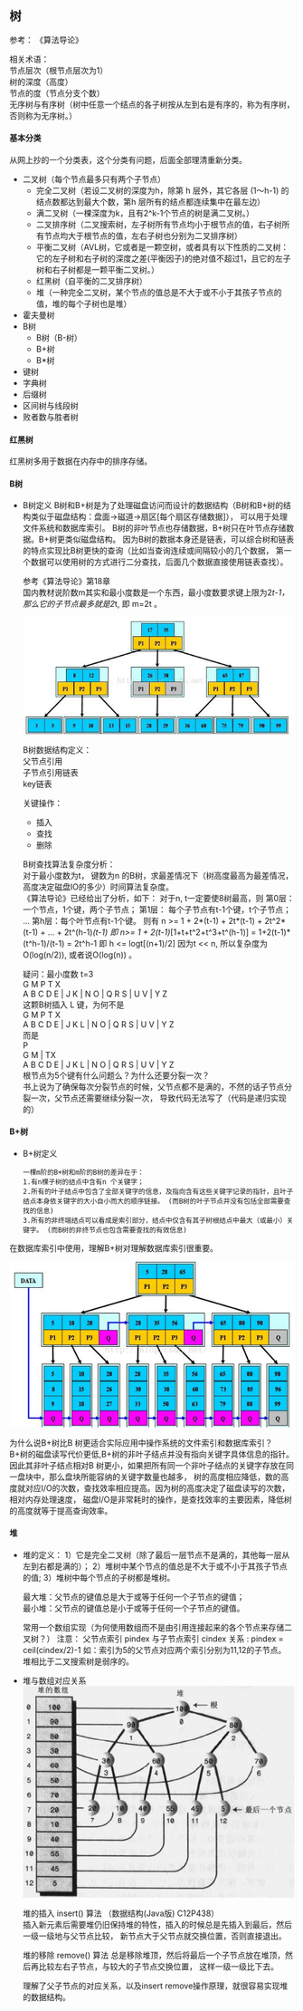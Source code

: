## 树
参考： 《算法导论》

相关术语：  
节点层次（根节点层次为1）  
树的深度（高度）  
节点的度（节点分支个数）  
无序树与有序树（树中任意一个结点的各子树按从左到右是有序的，称为有序树，否则称为无序树。）  

#### 基本分类
从网上抄的一个分类表，这个分类有问题，后面全部理清重新分类。

- 二叉树（每个节点最多只有两个子节点） 
    * 完全二叉树（若设二叉树的深度为h，除第 h 层外，其它各层 (1～h-1) 的结点数都达到最大个数，第h 层所有的结点都连续集中在最左边）
    * 满二叉树（一棵深度为k，且有2^k-1个节点的树是满二叉树。）
    * 二叉排序树（二叉搜索树，左子树所有节点均小于根节点的值，右子树所有节点均大于根节点的值，左右子树也分别为二叉排序树）
    * 平衡二叉树（AVL树，它或者是一颗空树，或者具有以下性质的二叉树：它的左子树和右子树的深度之差(平衡因子)的绝对值不超过1，且它的左子树和右子树都是一颗平衡二叉树。）
    * 红黑树（自平衡的二叉排序树）
    * 堆（一种完全二叉树，某个节点的值总是不大于或不小于其孩子节点的值，堆的每个子树也是堆）
- 霍夫曼树
- B树
    * B树（B-树）
    * B+树
    * B*树
- 键树
- 字典树
- 后缀树
- 区间树与线段树
- 败者数与胜者树


#### 红黑树
红黑树多用于数据在内存中的排序存储。

#### B树
+ B树定义
    B树和B+树是为了处理磁盘访问而设计的数据结构（B树和B+树的结构类似于磁盘结构：盘面->磁道->扇区[每个扇区存储数据]），
    可以用于处理文件系统和数据库索引。
    B树的非叶节点也存储数据，B+树只在叶节点存储数据。B+树更类似磁盘结构。
    因为B树的数据本身还是链表，可以综合树和链表的特点实现比B树更快的查询（比如当查询连续或间隔较小的几个数据，
    第一个数据可以使用树的方式进行二分查找，后面几个数据直接使用链表查找）。
    
    参考《算法导论》第18章  
    国内教材说阶数m其实和最小度数是一个东西，最小度数要求键上限为2*t-1，那么它的子节点最多就是2*t, 即 m=2t 。
    
    ![B-Tree](../../../../../resources/images/b-tree.jpg)
    
    B树数据结构定义：  
    父节点引用  
    子节点引用链表  
    key链表  
    
    关键操作：  
    - 插入
    - 查找
    - 删除
    
    B树查找算法复杂度分析：  
    对于最小度数为t， 键数为n 的B树，求最差情况下（树高度最高为最差情况，高度决定磁盘IO的多少）时间算法复杂度。  
    《算法导论》已经给出了分析，如下：
    对于n, t一定要使8树最高，则
    第0层： 一个节点，1个键，两个子节点；
    第1层： 每个子节点有t-1个键，t个子节点；
    ...
    第h层：每个叶节点有t-1个键。
    则有 n >= 1 + 2*(t-1) + 2t*(t-1) + 2t^2*(t-1) + ... + 2t^(h-1)*(t-1)
    即 n>= 1 + 2(t-1)*[1+t+t^2+t^3+t^(h-1)] = 1+2(t-1)*(t^h-1)/(t-1) = 2t^h-1
    即 h <= logt[(n+1)/2]
    因为t << n,
    所以复杂度为 O(log(n/2)), 或者说O(log(n)) 。
    
    疑问：最小度数 t=3  
                   G M P T X  
    A B C D E | J K | N O | Q R S | U V | Y Z   
    这颗B树插入 L 键，为何不是  
                   G M P T X  
    A B C D E | J K L | N O | Q R S | U V | Y Z  
    而是  
                       P   
                G M    |     TX  
    A B C D E | J K L | N O | Q R S | U V | Y Z  
    根节点为5个键有什么问题么？为什么还要分裂一次？  
    书上说为了确保每次分裂节点的时候，父节点都不是满的，不然的话子节点分裂一次，父节点还需要继续分裂一次，
    导致代码无法写了（代码是递归实现的）
    
#### B+树
+ B+树定义
    ```
    一棵m阶的B+树和m阶的B树的差异在于：
    1.有n棵子树的结点中含有n 个关键字；
    2.所有的叶子结点中包含了全部关键字的信息，及指向含有这些关键字记录的指针，且叶子结点本身依关键字的大小自小而大的顺序链接。 (而B树的叶子节点并没有包括全部需要查找的信息)
    3.所有的非终端结点可以看成是索引部分，结点中仅含有其子树根结点中最大（或最小）关键字。 (而B树的非终节点也包含需要查找的有效信息)
    ```
在数据库索引中使用，理解B+树对理解数据库索引很重要。  

![B-Tree](../../../../../resources/images/b+tree.png)

为什么说B+树比B 树更适合实际应用中操作系统的文件索引和数据库索引？  
B+树的磁盘读写代价更低,B+树的非叶子结点并没有指向关键字具体信息的指针。
因此其非叶子结点相对B 树更小，如果把所有同一个非叶子结点的关键字存放在同一盘块中，那么盘块所能容纳的关键字数量也越多，
树的高度相应降低，数的高度就对应I/O的次数，查找效率相应提高。因为树的高度决定了磁盘读写的次数，相对内存处理速度，
磁盘I/O是非常耗时的操作，是查找效率的主要因素，降低树的高度就等于提高查询效率。


#### 堆
+ 堆的定义：
    1）它是完全二叉树（除了最后一层节点不是满的，其他每一层从左到右都是满的）；
    2）堆树中某个节点的值总是不大于或不小于其孩子节点的值;
    3）堆树中每个节点的子树都是堆树。
    
    最大堆：父节点的键值总是大于或等于任何一个子节点的键值；  
    最小堆：父节点的键值总是小于或等于任何一个子节点的键值。  
    
    常用一个数组实现（为何使用数组而不是由引用连接起来的各个节点来存储二叉树？）
    注意： 父节点索引 pindex 与子节点索引 cindex 关系 : pindex = ceil(cindex/2)-1 如：索引为5的父节点对应两个索引分别为11,12的子节点。
    堆相比于二叉搜索树是弱序的。
    
+ 堆与数组对应关系
    ![heap_array](../../../../../resources/images/heapArray.png)
    
    堆的插入 insert() 算法 （数据结构(Java版) C12P438）  
    插入新元素后需要堆仍旧保持堆的特性，插入的时候总是先插入到最后，然后一级一级地与父节点比较，
    新节点大于父节点就交换位置，否则直接退出。
    
    堆的移除 remove() 算法
    总是移除堆顶，然后将最后一个子节点放在堆顶，然后再比较左右子节点，与较大的子节点交换位置，
    这样一级一级比下去。
    
    理解了父子节点的对应关系，以及insert remove操作原理，就很容易实现堆的数据结构。
    

    